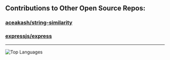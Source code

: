 ## Contributions to Other Open Source Repos:

[](https://github.com/expressjs/express/pull/3810)

### [aceakash/string-similarity](https://github.com/aceakash/string-similarity/pulls?q=is%3Apr+author%3AAScriver+is%3Aclosed+)
### [expressjs/express](https://github.com/expressjs/express/pulls?q=is%3Apr+author%3AAScriver+is%3Aclosed+)

_________________

![Top Languages](https://github-readme-stats.vercel.app/api/top-langs/?username=ascriver&layout=compact)
